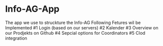 # Info-AG-App
The app we use to struckture the Info-AG
Following Fetures wil be Implemented
#1 Login (based on our servers)
#2 Kalender
#3 Overview on our Prodjekts on Github
#4 Sepcial options for Coordinators
#5 Clod integration
